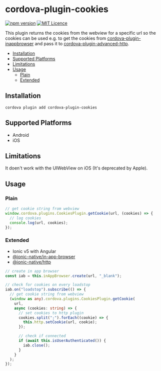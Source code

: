 # cordova-plugin-cookies

[![npm version](https://img.shields.io/npm/v/cordova-plugin-cookies)](https://www.npmjs.com/package/cordova-plugin-cookies?activeTab=versions)
[![MIT Licence](https://img.shields.io/badge/license-MIT-blue?style=flat)](https://opensource.org/licenses/mit-license.php)

This plugin returns the cookies from the webview for a specific url so the cookies can be used e.g. to get the cookies from [cordova-plugin-inappbrowser](https://github.com/apache/cordova-plugin-inappbrowser) and pass it to [cordova-plugin-advanced-http](https://github.com/silkimen/cordova-plugin-advanced-http).

- [Installation](#installation)
- [Supported Platforms](#supported-platforms)
- [Limitations](#limitations)
- [Usage](#usage)
  - [Plain](#plain)
  - [Extended](#extended)

## Installation

```shell
cordova plugin add cordova-plugin-cookies
```

## Supported Platforms

- Android
- iOS

## Limitations

It doen't work with the UIWebView on iOS (It's deprecated by Apple).

## Usage

### Plain

```js
// get cookie string from webview
window.cordova.plugins.CookiesPlugin.getCookie(url, (cookies) => {
  // log cookies
  console.log(url, cookies);
});
```

### Extended

- Ionic v5 with Angular
- [@ionic-native/in-app-browser](https://ionicframework.com/docs/native/in-app-browser)
- [@ionic-native/http](https://ionicframework.com/docs/native/http)

```ts
// create in app browser
const iab = this.inAppBrowser.create(url, "_blank");

// check for cookies on every loadstop
iab.on("loadstop").subscribe(() => {
  // get cookie string from webview
  (window as any).cordova.plugins.CookiesPlugin.getCookie(
    url,
    async (cookies: string) => {
      // set cookies to http plugin
      cookies.split(";").forEach((cookie) => {
        this.http.setCookie(url, cookie);
      });

      // check if connected
      if (await this.isUserAuthenticated()) {
        iab.close();
      }
    }
  );
});
```
